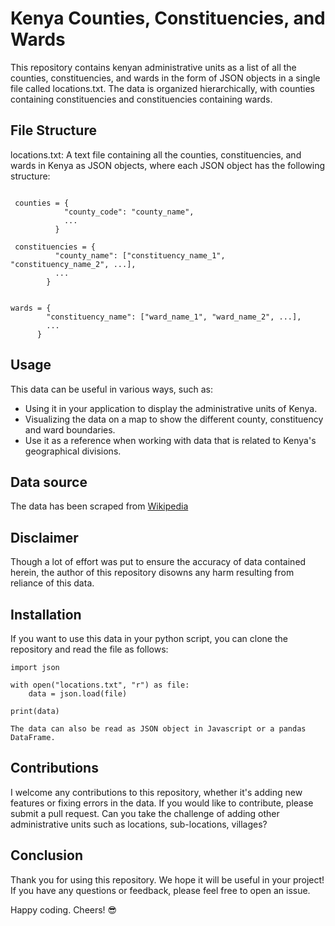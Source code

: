 # Kenya Counties, Constituencies, and Wards
This repository contains kenyan administrative units as a list of all the counties, constituencies, and wards  in the form of JSON objects in a single file called locations.txt. The data is organized hierarchically, with counties containing constituencies and constituencies containing wards.

## File Structure
locations.txt: A text file containing all the counties, constituencies, and wards in Kenya as JSON objects, where each JSON object has the following structure:
```

 counties = {
            "county_code": "county_name",
            ...
          }

 constituencies = {
          "county_name": ["constituency_name_1", "constituency_name_2", ...],
          ...
        }

  
wards = {
        "constituency_name": ["ward_name_1", "ward_name_2", ...],
        ...
      }

```

## Usage
This data can be useful in various ways, such as:

- Using it in your application to display the administrative units of Kenya.
- Visualizing the data on a map to show the different county, constituency and ward boundaries.
- Use it as a reference when working with data that is related to Kenya's geographical divisions.

## Data source
The data has been scraped from [Wikipedia](https://en.wikipedia.org/wiki/List_of_constituencies_of_Kenya)

## Disclaimer
Though a lot of effort was put to ensure the accuracy of data contained herein, the author of this repository disowns any harm resulting from reliance of this data.

## Installation
If you want to use this data in your python script, you can clone the repository and read the file as follows:

```
import json

with open("locations.txt", "r") as file:
    data = json.load(file)

print(data)
```
`The data can also be read as JSON object in Javascript or a pandas DataFrame.`

## Contributions
I welcome any contributions to this repository, whether it's adding new features or fixing errors in the data. If you would like to contribute, please submit a pull request.
Can you take the challenge of adding other administrative units such as locations, sub-locations, villages?


## Conclusion
Thank you for using this repository. We hope it will be useful in your project! If you have any questions or feedback, please feel free to open an issue.

Happy coding. Cheers!  :sunglasses:
